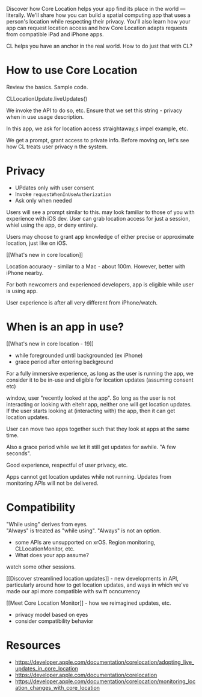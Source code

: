 Discover how Core Location helps your app find its place in the world — literally. We'll share how you can build a spatial computing app that uses a person's location while respecting their privacy. You'll also learn how your app can request location access and how Core Location adapts requests from compatible iPad and iPhone apps.

CL helps you have an anchor in the real world.  How to do just that with CL?

# How to use Core Location

Review the basics.  Sample code.

CLLocationUpdate.liveUpdates()

We invoke the API to do so, etc.  Ensure that we set this string - privacy when in use usage description.

In this app, we ask for location access straightaway,s impel example, etc.

We get a prompt, grant access to private info.  Before moving on, let's see how CL treats user privacy n the system.

# Privacy

* UPdates only with user consent
* Invoke `requestWhenInUseAuthorization`
* Ask only when needed

Users will see a prompt similar to this.  may look familiar to those of you with experience with iOS dev.  User can grab location access for just a session, whiel using the app, or deny entirely.

Users may choose to grant app knowledge of either precise or approximate location, just like on iOS.

[[What's new in core location]]

Location accuracy - similar to a Mac - about 100m.
However, better with iPhone nearby.

For both newcomers and experienced developers, app is eligible while user is using app.

User experience is after all very different from iPhone/watch.

# When is an app in use?

[[What's new in core location - 19]]

* while foregrounded until backgrounded (ex iPhone)
* grace period after entering background

For a fully immersive experience, as long as the user is running the app, we consider it to be in-use and eligible for location updates (assuming consent etc)

window, user "recently looked at the app".  So long as the user is not interacting or looking with eitehr app, neither one will get location updates.  If the user starts looking at (interacting with) the app, then it can get location updates.  

User can move two apps together such that they look at apps at the same time.

Also a grace period while we let it still get updates for awhile.  "A few seconds".

Good experience, respectful of user privacy, etc.

Apps cannot get location updates while not running.  Updates from monitoring APIs will not be delivered.

# Compatibility


"While using" derives from eyes.  
"Always" is treated as "while using".   "Always" is not an option.

* some APIs are unsupported on xrOS.  Region monitoring, CLLocationMonitor, etc.
* What does your app assume?

watch some other sessions.

[[Discover streamlined location updates]] - new developments in API, particularly around how to get location updates, and ways in which we've made our api more compatible with swift ocncurrency

[[Meet Core Location Monitor]] - how we reimagined updates, etc.

* privacy model based on eyes
* consider compatibility behavior


# Resources

* https://developer.apple.com/documentation/corelocation/adopting_live_updates_in_core_location
* https://developer.apple.com/documentation/corelocation
* https://developer.apple.com/documentation/corelocation/monitoring_location_changes_with_core_location
